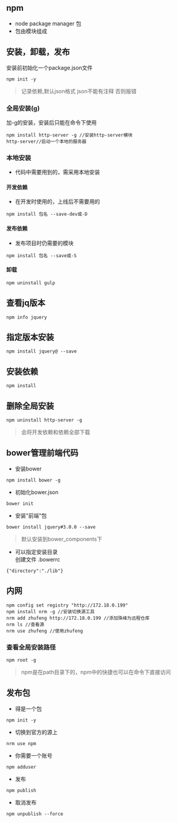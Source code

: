 ## npm 
- node package manager 包
- 包由模块组成
## 安装，卸载，发布
安装前初始化一个package.json文件
```
npm init -y
```

> 记录依赖,默认json格式 json不能有注释 否则报错

### 全局安装(g)
加-g的安装，安装后只能在命令下使用
```
npm install http-server -g //安装http-server模块
http-server//启动一个本地的服务器
```
### 本地安装
- 代码中需要用到的，需采用本地安装
#### 开发依赖
- 在开发时使用的，上线后不需要用的
```
npm install 包名 --save-dev或-D
```
#### 发布依赖
- 发布项目时仍需要的模块
```
npm install 包名 --save或-S
```
#### 卸载
```
npm uninstall gulp
```
## 查看jq版本
```
npm info jquery
```
## 指定版本安装
```
npm install jquery@ --save
```
## 安装依赖
```
npm install
```

## 删除全局安装
```
npm uninstall http-server -g
```

> 会将开发依赖和依赖全部下载

## bower管理前端代码
- 安装bower
```
npm install bower -g
```
- 初始化bower.json
``` 
bower init
```
- 安装"前端"包
```
bower install jquery#3.0.0 --save
```
> 默认安装到bower_components下

- 可以指定安装目录  
创建文件 .bowerrc
```
{"directory":"./lib"}
```

## 内网
```
npm config set registry "http://172.18.0.199"
npm install nrm -g //安装切换源工具
nrm add zhufeng http://172.18.0.199 //添加珠峰为远程仓库
nrm ls //查看源
nrm use zhufeng //使用zhufeng
```
### 查看全局安装路径
```
npm root -g
```

> npm是在path目录下的，npm中的快捷也可以在命令下直接访问



## 发布包
- 得是一个包
```
npm init -y
```
- 切换到官方的源上
```
nrm use npm
```
- 你需要一个账号
```
npm adduser
```
- 发布
```
npm publish
```
- 取消发布
```
npm unpublish --force
```